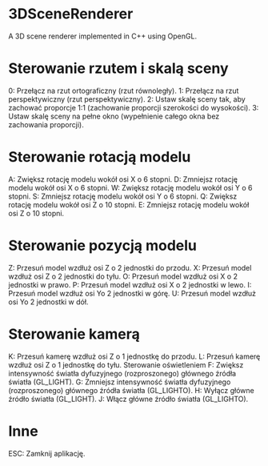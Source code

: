 # 3DSceneRenderer
A 3D scene renderer implemented in C++ using OpenGL.

# Sterowanie rzutem i skalą sceny
0: Przełącz na rzut ortograficzny (rzut równoległy).
1:  Przełącz na rzut perspektywiczny (rzut perspektywiczny).
2: Ustaw skalę sceny tak, aby zachować proporcje 1:1 (zachowanie proporcji szerokości do wysokości).
3: Ustaw skalę sceny na pełne okno (wypełnienie całego okna bez zachowania proporcji).
# Sterowanie rotacją modelu
A: Zwiększ rotację modelu wokół osi X o 6 stopni. 
D: Zmniejsz rotację modelu wokół osi X o 6 stopni. 
W: Zwiększ rotację modelu wokół osi Y o 6 stopni. 
S: Zmniejsz rotację modelu wokół osi Y o 6 stopni. 
Q: Zwiększ rotację modelu wokół osi Z o 10 stopni. 
E: Zmniejsz rotację modelu wokół osi Z o 10 stopni.
# Sterowanie pozycją modelu
Z: Przesuń model wzdłuż osi Z o 2 jednostki do przodu. 
X: Przesuń model wzdłuż osi Z o 2 jednostki do tyłu. 
O: Przesuń model wzdłuż osi X o 2 jednostki w prawo. 
P: Przesuń model wzdłuż osi X o 2 jednostki w lewo. 
I: Przesuń model wzdłuż osi Yo 2 jednostki w górę. 
U: Przesuń model wzdłuż osi Yo 2 jednostki w dół.
# Sterowanie kamerą
K: Przesuń kamerę wzdłuż osi Z o 1 jednostkę do przodu. L: Przesuń kamerę wzdłuż osi Z o 1 jednostkę do tyłu.
Sterowanie oświetleniem
F: Zwiększ intensywność światła dyfuzyjnego (rozproszonego) głównego źródła światła (GL_LIGHT). 
G: Zmniejsz intensywność światła dyfuzyjnego (rozproszonego) głównego źródła światła (GL_LIGHTO). 
H: Wyłącz główne źródło światła (GL_LIGHT). 
J: Włącz główne źródło światła (GL_LIGHTO). 
# Inne
ESC: Zamknij aplikację.
